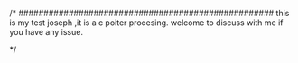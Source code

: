 /*    ###################################################
    this is my test joseph ,it is a  c poiter procesing.
    welcome to discuss with me if you have any issue.


*/
